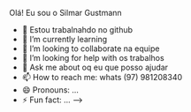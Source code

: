 Olá! Eu sou o Silmar Gustmann


- 🔭 Estou trabalnahdo no github
- 🌱 I’m currently learning 
- 👯 I’m looking to collaborate na equipe
- 🤔 I’m looking for help with os trabalhos 
- 💬 Ask me about oq eu que posso ajudar 
- 📫 How to reach me: whats (97) 981208340
- 😄 Pronouns: ...
- ⚡ Fun fact: ...
-->    
